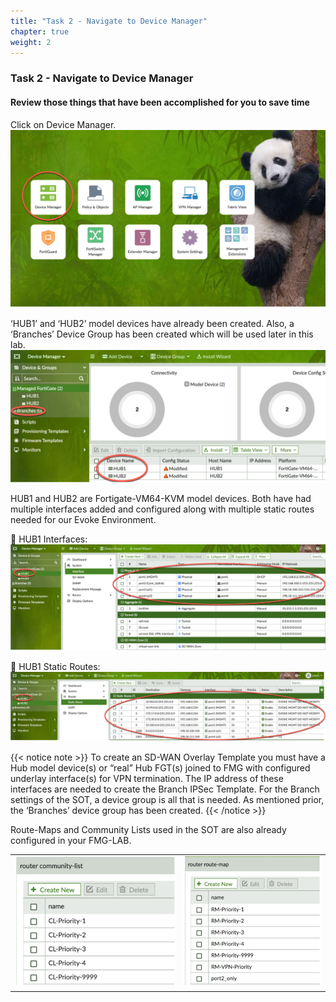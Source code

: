 ```yaml
---
title: "Task 2 - Navigate to Device Manager"
chapter: true
weight: 2
---
```


### Task 2 - Navigate to Device Manager
#### Review those things that have been accomplished for you to save time

Click on Device Manager.
![Device Manager](d_mgr1.png)

‘HUB1’ and ‘HUB2’ model devices have already been created.  Also, a ‘Branches’ Device Group has been created which will be used later in this lab.
![Device Manager](d_mgr2.png)

HUB1 and HUB2 are Fortigate-VM64-KVM model devices.  Both have had multiple interfaces added and configured along with multiple static routes needed for our Evoke Environment.

:pushpin: HUB1 Interfaces:
![Device Manager](d_mgr3.png)

:pushpin: HUB1 Static Routes:
![Device Manager](d_mgr4.png)

{{< notice note >}} To create an SD-WAN Overlay Template you must have a Hub model device(s) or “real” Hub FGT(s) joined to FMG with configured underlay interface(s) for VPN termination.  The IP address of these interfaces are needed to create the Branch IPSec Template.  For the Branch settings of the SOT, a device group is all that is needed.  As mentioned prior, the ‘Branches’ device group has been created. {{< /notice >}}

Route-Maps and Community Lists used in the SOT are also already configured in your FMG-LAB.

|  |  |
| --- | --- |
| ![Community List](rt_maps1.png) | ![Route Map](rt_maps2.png) |
